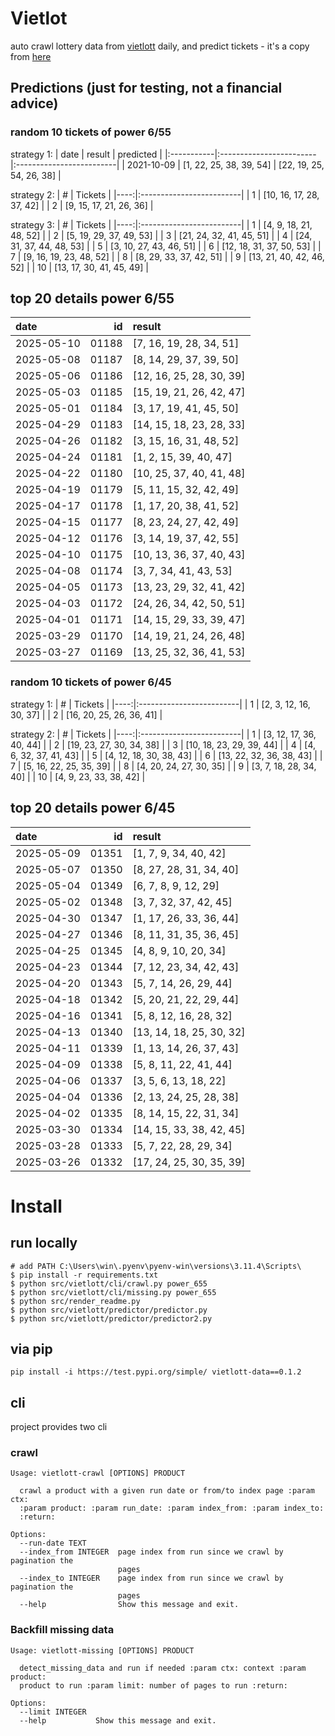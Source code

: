 # Vietlot
auto crawl lottery data from [vietlott](https://vietlott.vn) daily, and predict tickets - it's a copy from [here](https://github.com/vietvudanh/vietlott-data)
## Predictions (just for testing, not a financial advice)
### random 10 tickets of power 6/55

strategy 1:
| date       | result                  | predicted                |
|:-----------|:------------------------|:-------------------------|
| 2021-10-09 | [1, 22, 25, 38, 39, 54] | [22, 19, 25, 54, 26, 38] |

strategy 2:
|   # | Tickets                  |
|----:|:-------------------------|
|   1 | [10, 16, 17, 28, 37, 42] |
|   2 | [9, 15, 17, 21, 26, 36]  |

strategy 3:
|   # | Tickets                  |
|----:|:-------------------------|
|   1 | [4, 9, 18, 21, 48, 52]   |
|   2 | [5, 19, 29, 37, 49, 53]  |
|   3 | [21, 24, 32, 41, 45, 51] |
|   4 | [24, 31, 37, 44, 48, 53] |
|   5 | [3, 10, 27, 43, 46, 51]  |
|   6 | [12, 18, 31, 37, 50, 53] |
|   7 | [9, 16, 19, 23, 48, 52]  |
|   8 | [8, 29, 33, 37, 42, 51]  |
|   9 | [13, 21, 40, 42, 46, 52] |
|  10 | [13, 17, 30, 41, 45, 49] |

## top 20 details power 6/55
| date       |    id | result                   |
|:-----------|------:|:-------------------------|
| 2025-05-10 | 01188 | [7, 16, 19, 28, 34, 51]  |
| 2025-05-08 | 01187 | [8, 14, 29, 37, 39, 50]  |
| 2025-05-06 | 01186 | [12, 16, 25, 28, 30, 39] |
| 2025-05-03 | 01185 | [15, 19, 21, 26, 42, 47] |
| 2025-05-01 | 01184 | [3, 17, 19, 41, 45, 50]  |
| 2025-04-29 | 01183 | [14, 15, 18, 23, 28, 33] |
| 2025-04-26 | 01182 | [3, 15, 16, 31, 48, 52]  |
| 2025-04-24 | 01181 | [1, 2, 15, 39, 40, 47]   |
| 2025-04-22 | 01180 | [10, 25, 37, 40, 41, 48] |
| 2025-04-19 | 01179 | [5, 11, 15, 32, 42, 49]  |
| 2025-04-17 | 01178 | [1, 17, 20, 38, 41, 52]  |
| 2025-04-15 | 01177 | [8, 23, 24, 27, 42, 49]  |
| 2025-04-12 | 01176 | [3, 14, 19, 37, 42, 55]  |
| 2025-04-10 | 01175 | [10, 13, 36, 37, 40, 43] |
| 2025-04-08 | 01174 | [3, 7, 34, 41, 43, 53]   |
| 2025-04-05 | 01173 | [13, 23, 29, 32, 41, 42] |
| 2025-04-03 | 01172 | [24, 26, 34, 42, 50, 51] |
| 2025-04-01 | 01171 | [14, 15, 29, 33, 39, 47] |
| 2025-03-29 | 01170 | [14, 19, 21, 24, 26, 48] |
| 2025-03-27 | 01169 | [13, 25, 32, 36, 41, 53] |

### random 10 tickets of power 6/45

strategy 1:
|   # | Tickets                  |
|----:|:-------------------------|
|   1 | [2, 3, 12, 16, 30, 37]   |
|   2 | [16, 20, 25, 26, 36, 41] |

strategy 2:
|   # | Tickets                  |
|----:|:-------------------------|
|   1 | [3, 12, 17, 36, 40, 44]  |
|   2 | [19, 23, 27, 30, 34, 38] |
|   3 | [10, 18, 23, 29, 39, 44] |
|   4 | [4, 6, 32, 37, 41, 43]   |
|   5 | [4, 12, 18, 30, 38, 43]  |
|   6 | [13, 22, 32, 36, 38, 43] |
|   7 | [5, 16, 22, 25, 35, 39]  |
|   8 | [4, 20, 24, 27, 30, 35]  |
|   9 | [3, 7, 18, 28, 34, 40]   |
|  10 | [4, 9, 23, 33, 38, 42]   |

## top 20 details power 6/45
| date       |    id | result                   |
|:-----------|------:|:-------------------------|
| 2025-05-09 | 01351 | [1, 7, 9, 34, 40, 42]    |
| 2025-05-07 | 01350 | [8, 27, 28, 31, 34, 40]  |
| 2025-05-04 | 01349 | [6, 7, 8, 9, 12, 29]     |
| 2025-05-02 | 01348 | [3, 7, 32, 37, 42, 45]   |
| 2025-04-30 | 01347 | [1, 17, 26, 33, 36, 44]  |
| 2025-04-27 | 01346 | [8, 11, 31, 35, 36, 45]  |
| 2025-04-25 | 01345 | [4, 8, 9, 10, 20, 34]    |
| 2025-04-23 | 01344 | [7, 12, 23, 34, 42, 43]  |
| 2025-04-20 | 01343 | [5, 7, 14, 26, 29, 44]   |
| 2025-04-18 | 01342 | [5, 20, 21, 22, 29, 44]  |
| 2025-04-16 | 01341 | [5, 8, 12, 16, 28, 32]   |
| 2025-04-13 | 01340 | [13, 14, 18, 25, 30, 32] |
| 2025-04-11 | 01339 | [1, 13, 14, 26, 37, 43]  |
| 2025-04-09 | 01338 | [5, 8, 11, 22, 41, 44]   |
| 2025-04-06 | 01337 | [3, 5, 6, 13, 18, 22]    |
| 2025-04-04 | 01336 | [2, 13, 24, 25, 28, 38]  |
| 2025-04-02 | 01335 | [8, 14, 15, 22, 31, 34]  |
| 2025-03-30 | 01334 | [14, 15, 33, 38, 42, 45] |
| 2025-03-28 | 01333 | [5, 7, 22, 28, 29, 34]   |
| 2025-03-26 | 01332 | [17, 24, 25, 30, 35, 39] |

<!---
stats 6/55 all time - stats.to_markdown(index=False)
stats 6/55 -15d - stats_15d.to_markdown(index=False)
stats 6/55 -30d - stats_30d.to_markdown(index=False)
stats 6/55 -60d - stats_60d.to_markdown(index=False)
stats 6/55 -90d - stats_90d.to_markdown(index=False)
-->

# Install
 
## run locally

```shell
# add PATH C:\Users\win\.pyenv\pyenv-win\versions\3.11.4\Scripts\
$ pip install -r requirements.txt
$ python src/vietlott/cli/crawl.py power_655
$ python src/vietlott/cli/missing.py power_655
$ python src/render_readme.py
$ python src/vietlott/predictor/predictor.py
$ python src/vietlott/predictor/predictor2.py
```
 
## via pip

```shell
pip install -i https://test.pypi.org/simple/ vietlott-data==0.1.2
```

## cli
project provides two cli

### crawl
```shell
Usage: vietlott-crawl [OPTIONS] PRODUCT

  crawl a product with a given run date or from/to index page :param ctx:
  :param product: :param run_date: :param index_from: :param index_to:
  :return:

Options:
  --run-date TEXT
  --index_from INTEGER  page index from run since we crawl by pagination the
                        pages
  --index_to INTEGER    page index from run since we crawl by pagination the
                        pages
  --help                Show this message and exit.
```

### Backfill missing data

```shell
Usage: vietlott-missing [OPTIONS] PRODUCT

  detect_missing_data and run if needed :param ctx: context :param product:
  product to run :param limit: number of pages to run :return:

Options:
  --limit INTEGER
  --help           Show this message and exit.
```

